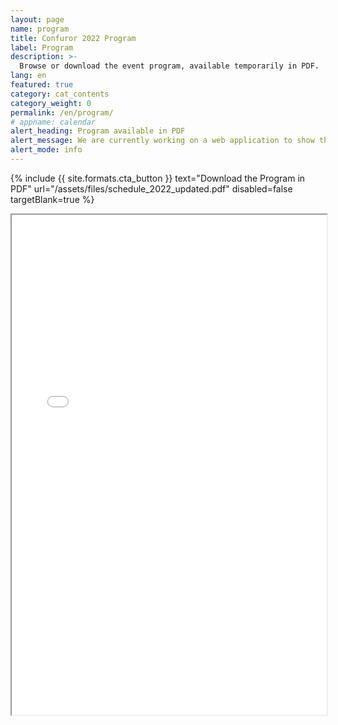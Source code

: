 ```yaml
---
layout: page
name: program
title: Confuror 2022 Program
label: Program
description: >-
  Browse or download the event program, available temporarily in PDF.
lang: en
featured: true
category: cat_contents
category_weight: 0
permalink: /en/program/
# appname: calendar
alert_heading: Program available in PDF
alert_message: We are currently working on a web application to show the program. There have been some delays with the launching. In order to not hold the information any longer, we have made the program available in its PDF version. We hope to provide the proposed application on time. We appreciate your pattience.
alert_mode: info
---
```


{%
  include {{ site.formats.cta_button }}
  text="Download the Program in PDF"
  url="/assets/files/schedule_2022_updated.pdf"
  disabled=false
  targetBlank=true
%}

<div class="container-overflow">
  <iframe src="/assets/files/schedule_2022_updated.pdf" width="100%" height="800px">
</div>